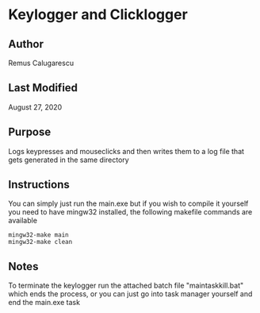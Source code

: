 # Keylogger and Clicklogger

## Author
Remus Calugarescu

## Last Modified
August 27, 2020

## Purpose
Logs keypresses and mouseclicks and then writes them to a log file that gets generated in the same directory

## Instructions
You can simply just run the main.exe but if you wish to compile it yourself you need to have mingw32 installed, the following makefile commands are available
~~~~
mingw32-make main
mingw32-make clean
~~~~

## Notes
To terminate the keylogger run the attached batch file "maintaskkill.bat" which ends the process, or you can just go into task manager yourself and end the main.exe task
